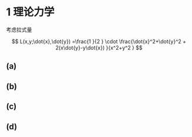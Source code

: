 # 1 理论力学

考虑拉式量

$$
L(x,y;\dot{x},\dot{y})
=\frac{1 }{2 } \cdot \frac{\dot{x}^2+\dot{y}^2 + 2(x\dot{y}-y\dot{x}) }{x^2+y^2 } 
$$

## (a)

> 

## (b)

## (c)

## (d)
